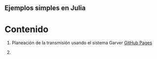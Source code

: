 ## Ejemplos simples en Julia

# Contenido

1. Planeación de la transmisión usando el sistema Garver [GitHub Pages](https://pages.github.com/)
   
2. 
